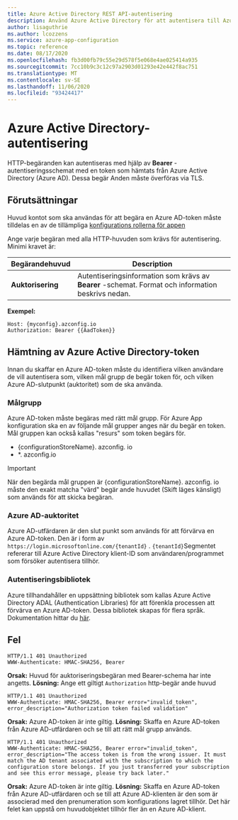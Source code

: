 ```yaml
---
title: Azure Active Directory REST API-autentisering
description: Använd Azure Active Directory för att autentisera till Azure App konfiguration med hjälp av REST API
author: lisaguthrie
ms.author: lcozzens
ms.service: azure-app-configuration
ms.topic: reference
ms.date: 08/17/2020
ms.openlocfilehash: fb3d00fb79c55e29d578f5e068e4ae025414a935
ms.sourcegitcommit: 7cc10b9c3c12c97a2903d01293e42e442f8ac751
ms.translationtype: MT
ms.contentlocale: sv-SE
ms.lasthandoff: 11/06/2020
ms.locfileid: "93424417"
---
```

# <a name="azure-active-directory-authentication"></a>Azure Active Directory-autentisering

HTTP-begäranden kan autentiseras med hjälp av **Bearer** -autentiseringsschemat med en token som hämtats från Azure Active Directory (Azure AD). Dessa begär Anden måste överföras via TLS.

## <a name="prerequisites"></a>Förutsättningar

Huvud kontot som ska användas för att begära en Azure AD-token måste tilldelas en av de tillämpliga [konfigurations rollerna för appen](./rest-api-authorization-azure-ad.md)

Ange varje begäran med alla HTTP-huvuden som krävs för autentisering. Minimi kravet är:

|  Begärandehuvud | Description  |
| --------------- | ------------ |
| **Auktorisering** | Autentiseringsinformation som krävs av **Bearer** -schemat. Format och information beskrivs nedan. |

**Exempel:**

```http
Host: {myconfig}.azconfig.io
Authorization: Bearer {{AadToken}}
```

## <a name="azure-active-directory-token-acquisition"></a>Hämtning av Azure Active Directory-token

Innan du skaffar en Azure AD-token måste du identifiera vilken användare de vill autentisera som, vilken mål grupp de begär token för, och vilken Azure AD-slutpunkt (auktoritet) som de ska använda.

### <a name="audience"></a>Målgrupp

Azure AD-token måste begäras med rätt mål grupp. För Azure App konfiguration ska en av följande mål grupper anges när du begär en token. Mål gruppen kan också kallas "resurs" som token begärs för.

- {configurationStoreName}. azconfig. io
- *. azconfig.io

> [!IMPORTANT]
> När den begärda mål gruppen är {configurationStoreName}. azconfig. io måste den exakt matcha "värd" begär ande huvudet (Skift läges känsligt) som används för att skicka begäran.

### <a name="azure-ad-authority"></a>Azure AD-auktoritet

Azure AD-utfärdaren är den slut punkt som används för att förvärva en Azure AD-token. Den är i form av `https://login.microsoftonline.com/{tenantId}` . `{tenantId}`Segmentet refererar till Azure Active Directory klient-ID som användaren/programmet som försöker autentisera tillhör.

### <a name="authentication-libraries"></a>Autentiseringsbibliotek

Azure tillhandahåller en uppsättning bibliotek som kallas Azure Active Directory ADAL (Authentication Libraries) för att förenkla processen att förvärva en Azure AD-token. Dessa bibliotek skapas för flera språk. Dokumentation hittar du [här](https://docs.microsoft.com/azure/active-directory/develop/active-directory-authentication-libraries).

## <a name="errors"></a>**Fel**

```http
HTTP/1.1 401 Unauthorized
WWW-Authenticate: HMAC-SHA256, Bearer
```

**Orsak:** Huvud för auktoriseringsbegäran med Bearer-schema har inte angetts.
**Lösning:** Ange ett giltigt ```Authorization``` http-begär ande huvud

```http
HTTP/1.1 401 Unauthorized
WWW-Authenticate: HMAC-SHA256, Bearer error="invalid_token", error_description="Authorization token failed validation"
```

**Orsak:** Azure AD-token är inte giltig.
**Lösning:** Skaffa en Azure AD-token från Azure AD-utfärdaren och se till att rätt mål grupp används.

```http
HTTP/1.1 401 Unauthorized
WWW-Authenticate: HMAC-SHA256, Bearer error="invalid_token", error_description="The access token is from the wrong issuer. It must match the AD tenant associated with the subscription to which the configuration store belongs. If you just transferred your subscription and see this error message, please try back later."
```

**Orsak:** Azure AD-token är inte giltig.
**Lösning:** Skaffa en Azure AD-token från Azure AD-utfärdaren och se till att Azure AD-klienten är den som är associerad med den prenumeration som konfigurations lagret tillhör. Det här felet kan uppstå om huvudobjektet tillhör fler än en Azure AD-klient.
